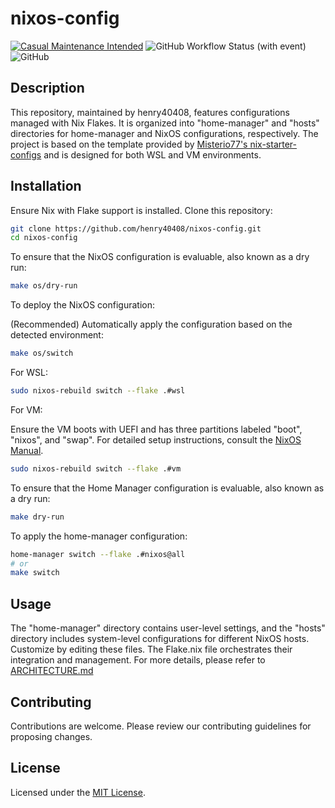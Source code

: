 # nixos-config

[![Casual Maintenance Intended](https://casuallymaintained.tech/badge.svg)](https://casuallymaintained.tech/)
![GitHub Workflow Status (with event)](https://img.shields.io/github/actions/workflow/status/henry40408/nixos-config/.github%2Fworkflows%2Fworkflow.yaml)
![GitHub](https://img.shields.io/github/license/henry40408/nixos-config)

## Description

This repository, maintained by henry40408, features configurations managed with Nix Flakes. It is organized into "home-manager" and "hosts" directories for home-manager and NixOS configurations, respectively. The project is based on the template provided by [Misterio77's nix-starter-configs](https://github.com/Misterio77/nix-starter-configs) and is designed for both WSL and VM environments.

## Installation

Ensure Nix with Flake support is installed. Clone this repository:

```bash
git clone https://github.com/henry40408/nixos-config.git
cd nixos-config
```

To ensure that the NixOS configuration is evaluable, also known as a dry run:

```bash
make os/dry-run
```

To deploy the NixOS configuration:

(Recommended) Automatically apply the configuration based on the detected environment:

```bash
make os/switch
```

For WSL:

```bash
sudo nixos-rebuild switch --flake .#wsl
```

For VM:

Ensure the VM boots with UEFI and has three partitions labeled "boot", "nixos", and "swap". For detailed setup instructions, consult the [NixOS Manual](https://nixos.org/manual/nixos/stable/#sec-installation).

```bash
sudo nixos-rebuild switch --flake .#vm
```

To ensure that the Home Manager configuration is evaluable, also known as a dry run:

```bash
make dry-run
```

To apply the home-manager configuration:

```bash
home-manager switch --flake .#nixos@all
# or
make switch
```

## Usage

The "home-manager" directory contains user-level settings, and the "hosts" directory includes system-level configurations for different NixOS hosts. Customize by editing these files. The Flake.nix file orchestrates their integration and management. For more details, please refer to [ARCHITECTURE.md](ARCHITECTURE.md)

## Contributing

Contributions are welcome. Please review our contributing guidelines for proposing changes.

## License

Licensed under the [MIT License](LICENSE.txt).
